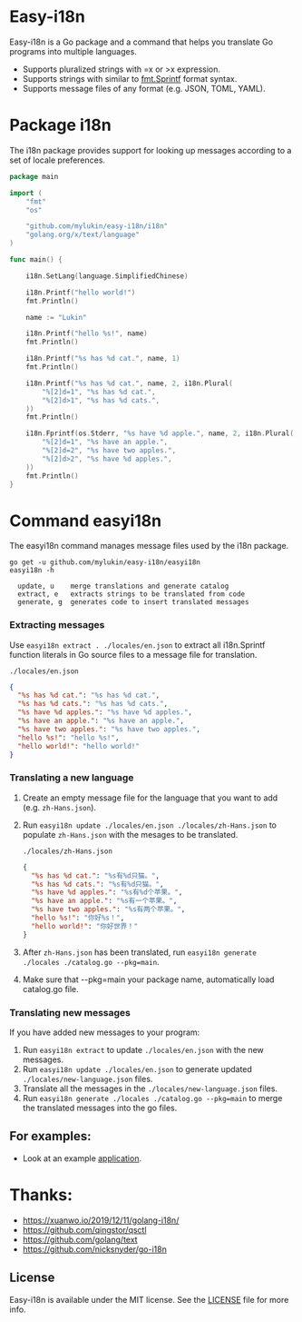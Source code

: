 # Easy-i18n

Easy-i18n is a Go package and a command that helps you translate Go programs into multiple languages.

- Supports pluralized strings with =x or >x expression.
- Supports strings with similar to [fmt.Sprintf](https://golang.org/pkg/fmt/) format syntax.
- Supports message files of any format (e.g. JSON, TOML, YAML).

# Package i18n

The i18n package provides support for looking up messages according to a set of locale preferences.

```go
package main

import (
	"fmt"
	"os"

	"github.com/mylukin/easy-i18n/i18n"
	"golang.org/x/text/language"
)

func main() {

	i18n.SetLang(language.SimplifiedChinese)

	i18n.Printf("hello world!")
	fmt.Println()

	name := "Lukin"

	i18n.Printf("hello %s!", name)
	fmt.Println()

	i18n.Printf("%s has %d cat.", name, 1)
	fmt.Println()

	i18n.Printf("%s has %d cat.", name, 2, i18n.Plural(
		"%[2]d=1", "%s has %d cat.",
		"%[2]d>1", "%s has %d cats.",
	))
	fmt.Println()

	i18n.Fprintf(os.Stderr, "%s have %d apple.", name, 2, i18n.Plural(
		"%[2]d=1", "%s have an apple.",
		"%[2]d=2", "%s have two apples.",
		"%[2]d>2", "%s have %d apples.",
	))
	fmt.Println()
}
```

# Command easyi18n

The easyi18n command manages message files used by the i18n package.

```
go get -u github.com/mylukin/easy-i18n/easyi18n
easyi18n -h

  update, u    merge translations and generate catalog
  extract, e   extracts strings to be translated from code
  generate, g  generates code to insert translated messages
```

### Extracting messages

Use `easyi18n extract . ./locales/en.json` to extract all i18n.Sprintf function literals in Go source files to a message file for translation.

`./locales/en.json`
```json
{
  "%s has %d cat.": "%s has %d cat.",
  "%s has %d cats.": "%s has %d cats.",
  "%s have %d apples.": "%s have %d apples.",
  "%s have an apple.": "%s have an apple.",
  "%s have two apples.": "%s have two apples.",
  "hello %s!": "hello %s!",
  "hello world!": "hello world!"
}
```

### Translating a new language

1. Create an empty message file for the language that you want to add (e.g. `zh-Hans.json`).
2. Run `easyi18n update ./locales/en.json ./locales/zh-Hans.json` to populate `zh-Hans.json` with the mesages to be translated.

	`./locales/zh-Hans.json`
	```json
	{
	  "%s has %d cat.": "%s有%d只猫。",
	  "%s has %d cats.": "%s有%d只猫。",
	  "%s have %d apples.": "%s有%d个苹果。",
	  "%s have an apple.": "%s有一个苹果。",
	  "%s have two apples.": "%s有两个苹果。",
	  "hello %s!": "你好%s！",
	  "hello world!": "你好世界！"
	}
	```
3. After `zh-Hans.json` has been translated, run `easyi18n generate ./locales ./catalog.go --pkg=main`.

4. Make sure that --pkg=main your package name, automatically load catalog.go file.

### Translating new messages

If you have added new messages to your program:

1. Run `easyi18n extract` to update `./locales/en.json` with the new messages.
2. Run `easyi18n update ./locales/en.json` to generate updated `./locales/new-language.json` files.
3. Translate all the messages in the `./locales/new-language.json` files.
4. Run `easyi18n generate ./locales ./catalog.go --pkg=main` to merge the translated messages into the go files.

## For examples:

- Look at an example [application](https://github.com/mylukin/easy-i18n/tree/master/example).

# Thanks:

- https://xuanwo.io/2019/12/11/golang-i18n/
- https://github.com/qingstor/qsctl
- https://github.com/golang/text
- https://github.com/nicksnyder/go-i18n

## License

Easy-i18n is available under the MIT license. See the [LICENSE](LICENSE) file for more info.